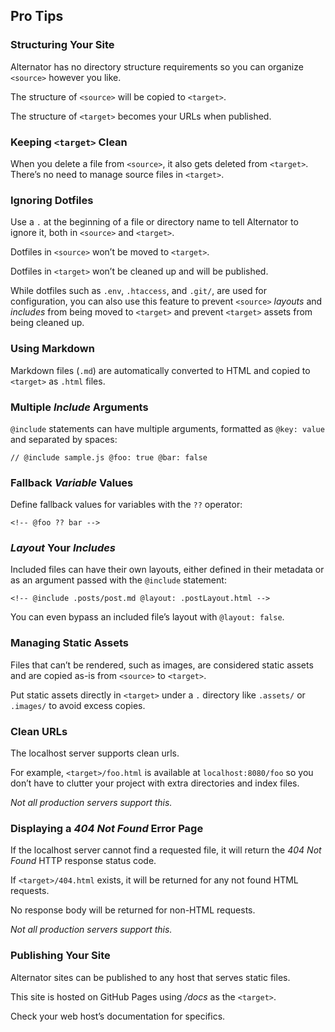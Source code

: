 ## Pro Tips

### Structuring Your Site

Alternator has no directory structure requirements so you can
organize `<source>` however you like.

The structure of `<source>` will be copied to `<target>`.

The structure of `<target>` becomes your URLs when published.

### Keeping `<target>` Clean

When you delete a file from `<source>`, it also gets deleted from `<target>`.
There’s no need to manage source files in `<target>`.

### Ignoring Dotfiles

Use a `.` at the beginning of a file or directory name to tell Alternator to
ignore it, both in `<source>` and `<target>`.

Dotfiles in `<source>` won’t be moved to `<target>`.

Dotfiles in `<target>` won’t be cleaned up and will be published.

While dotfiles such as `.env`, `.htaccess`, and `.git/`, are used for
configuration, you can also use this feature to prevent `<source>` _layouts_ and
_includes_ from being moved to `<target>` and prevent `<target>` assets from
being cleaned up.

### Using Markdown

Markdown files (`.md`) are automatically converted to HTML and copied
to `<target>` as `.html` files.

### Multiple _Include_ Arguments

`@include` statements can have multiple arguments, formatted as `@key: value`
and separated by spaces:

`// @include sample.js @foo: true @bar: false`

### Fallback _Variable_ Values

Define fallback values for variables with the `??` operator:

`<!-- @foo ?? bar -->`

### _Layout_ Your _Includes_

Included files can have their own layouts, either defined in their metadata or
as an argument passed with the `@include` statement:

`<!-- @include .posts/post.md @layout: .postLayout.html -->`

You can even bypass an included file’s layout with `@layout: false`.

### Managing Static Assets

Files that can’t be rendered, such as images, are considered static assets and
are copied as-is from `<source>` to `<target>`.

Put static assets directly in `<target>` under a `.` directory like `.assets/`
or `.images/` to avoid excess copies.

### Clean URLs

The localhost server supports clean urls.

For example, `<target>/foo.html` is available at `localhost:8080/foo` so you
don’t have to clutter your project with extra directories and index files.

_Not all production servers support this._

### Displaying a _404 Not Found_ Error Page

If the localhost server cannot find a requested file, it will return the
_404 Not Found_ HTTP response status code.

If `<target>/404.html` exists, it will be returned for any not found HTML
requests.

No response body will be returned for non-HTML requests.

_Not all production servers support this._

### Publishing Your Site

Alternator sites can be published to any host that serves static files.

This site is hosted on GitHub Pages using _/docs_ as the `<target>`.

Check your web host’s documentation for specifics.
